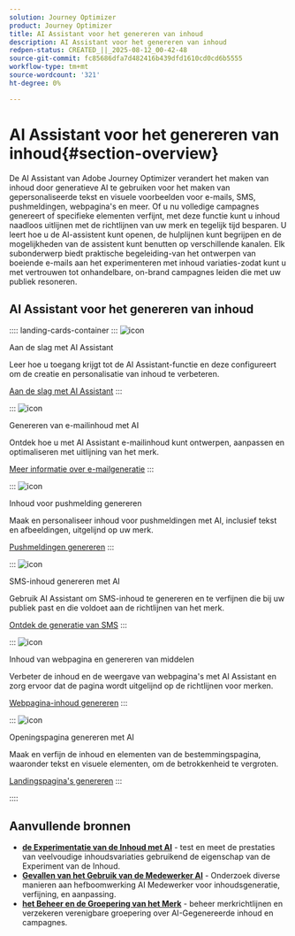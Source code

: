 ```yaml
---
solution: Journey Optimizer
product: Journey Optimizer
title: AI Assistant voor het genereren van inhoud
description: AI Assistant voor het genereren van inhoud
redpen-status: CREATED_||_2025-08-12_00-42-48
source-git-commit: fc85686dfa7d482416b439dfd1610cd0cd6b5555
workflow-type: tm+mt
source-wordcount: '321'
ht-degree: 0%

---
```



# AI Assistant voor het genereren van inhoud{#section-overview}

De AI Assistant van Adobe Journey Optimizer verandert het maken van inhoud door generatieve AI te gebruiken voor het maken van gepersonaliseerde tekst en visuele voorbeelden voor e-mails, SMS, pushmeldingen, webpagina&#39;s en meer. Of u nu volledige campagnes genereert of specifieke elementen verfijnt, met deze functie kunt u inhoud naadloos uitlijnen met de richtlijnen van uw merk en tegelijk tijd besparen. U leert hoe u de AI-assistent kunt openen, de hulplijnen kunt begrijpen en de mogelijkheden van de assistent kunt benutten op verschillende kanalen. Elk subonderwerp biedt praktische begeleiding-van het ontwerpen van boeiende e-mails aan het experimenteren met inhoud variaties-zodat kunt u met vertrouwen tot onhandelbare, on-brand campagnes leiden die met uw publiek resoneren.

## AI Assistant voor het genereren van inhoud

:::: landing-cards-container
:::
![icon]( https://cdn.experienceleague.adobe.com/icons/circle-play.svg)

Aan de slag met AI Assistant

Leer hoe u toegang krijgt tot de AI Assistant-functie en deze configureert om de creatie en personalisatie van inhoud te verbeteren.

[Aan de slag met AI Assistant](../using/content-management/gs-generative.md)
:::

:::
![icon]( https://cdn.experienceleague.adobe.com/icons/envelope.svg)

Genereren van e-mailinhoud met AI

Ontdek hoe u met AI Assistant e-mailinhoud kunt ontwerpen, aanpassen en optimaliseren met uitlijning van het merk.

[Meer informatie over e-mailgeneratie](../using/content-management/generative-email.md)
:::

:::
![icon]( https://cdn.experienceleague.adobe.com/icons/bell.svg)

Inhoud voor pushmelding genereren

Maak en personaliseer inhoud voor pushmeldingen met AI, inclusief tekst en afbeeldingen, uitgelijnd op uw merk.

[Pushmeldingen genereren](../using/content-management/generative-push.md)
:::

:::
![icon]( https://cdn.experienceleague.adobe.com/icons/message.svg)

SMS-inhoud genereren met AI

Gebruik AI Assistant om SMS-inhoud te genereren en te verfijnen die bij uw publiek past en die voldoet aan de richtlijnen van het merk.

[Ontdek de generatie van SMS](../using/content-management/generative-sms.md)
:::

:::
![icon]( https://cdn.experienceleague.adobe.com/icons/globe.svg)

Inhoud van webpagina en genereren van middelen

Verbeter de inhoud en de weergave van webpagina&#39;s met AI Assistant en zorg ervoor dat de pagina wordt uitgelijnd op de richtlijnen voor merken.

[Webpagina-inhoud genereren](../using/content-management/generative-web.md)
:::

:::
![icon]( https://cdn.experienceleague.adobe.com/icons/window-maximize.svg)

Openingspagina genereren met AI

Maak en verfijn de inhoud en elementen van de bestemmingspagina, waaronder tekst en visuele elementen, om de betrokkenheid te vergroten.

[Landingspagina&#39;s genereren](../using/content-management/generative-lp.md)
:::

::::


## Aanvullende bronnen

- **[de Experimentatie van de Inhoud met AI](../using/content-management/generative-experimentation.md)** - test en meet de prestaties van veelvoudige inhoudsvariaties gebruikend de eigenschap van de Experiment van de Inhoud.
- **[Gevallen van het Gebruik van de Medewerker AI](../using/content-management/generative-uc.md)** - Onderzoek diverse manieren aan hefboomwerking AI Medewerker voor inhoudsgeneratie, verfijning, en aanpassing.
- **[het Beheer en de Groepering van het Merk](brands-landing-page.md)** - beheer merkrichtlijnen en verzekeren verenigbare groepering over AI-Gegenereerde inhoud en campagnes.
